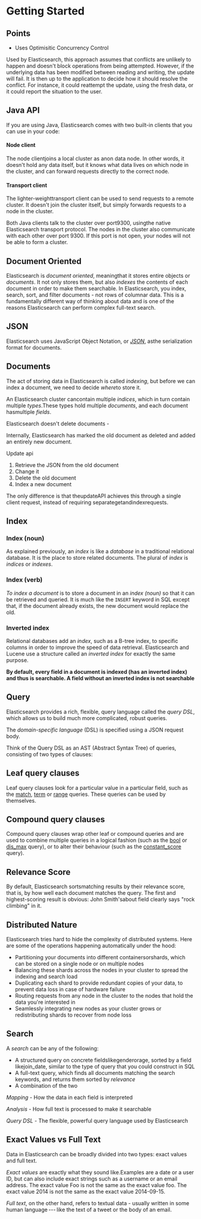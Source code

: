# Getting Started

## Points

- Uses Optimisitic Concurrency Control

Used by Elasticsearch, this approach assumes that conflicts are unlikely to happen and doesn't block operations from being attempted. However, if the underlying data has been modified between reading and writing, the update will fail. It is then up to the application to decide how it should resolve the conflict. For instance, it could reattempt the update, using the fresh data, or it could report the situation to the user.

## Java API

If you are using Java, Elasticsearch comes with two built-in clients that you can use in your code:

#### Node client

The node clientjoins a local cluster as anon data node. In other words, it doesn't hold any data itself, but it knows what data lives on which node in the cluster, and can forward requests directly to the correct node.

#### Transport client

The lighter-weighttransport client can be used to send requests to a remote cluster. It doesn't join the cluster itself, but simply forwards requests to a node in the cluster.

Both Java clients talk to the cluster over port9300, usingthe native Elasticsearch transport protocol. The nodes in the cluster also communicate with each other over port 9300. If this port is not open, your nodes will not be able to form a cluster.

## Document Oriented

Elasticsearch is *document oriented*, meaningthat it stores entire objects or *documents*. It not only stores them, but also *indexes* the contents of each document in order to make them searchable. In Elasticsearch, you index, search, sort, and filter documents - not rows of columnar data. This is a fundamentally different way of thinking about data and is one of the reasons Elasticsearch can perform complex full-text search.

## JSON

Elasticsearch uses JavaScript Object Notation, or [*JSON*](http://en.wikipedia.org/wiki/Json), asthe serialization format for documents.

## Documents

The act of storing data in Elasticsearch is called *indexing*, but before we can index a document, we need to decide *where*to store it.

An Elasticsearch cluster cancontain multiple *indices*, which in turn contain multiple *types*.These types hold multiple *documents*, and each document hasmultiple *fields*.

Elasticsearch doesn't delete documents -

Internally, Elasticsearch has marked the old document as deleted and added an entirely new document.

Update api

1. Retrieve the JSON from the old document
2. Change it
3. Delete the old document
4. Index a new document

The only difference is that theupdateAPI achieves this through a single client request, instead of requiring separategetandindexrequests.

## Index

### Index (noun)

As explained previously, an *index* is like a *database* in a traditional relational database. It is the place to store related documents. The plural of *index* is *indices* or *indexes*.

### Index (verb)

*To index a document* is to store a document in an *index (noun)* so that it can be retrieved and queried. It is much like the `INSERT` keyword in SQL except that, if the document already exists, the new document would replace the old.

### Inverted index

Relational databases add an *index*, such as a B-tree index, to specific columns in order to improve the speed of data retrieval. Elasticsearch and Lucene use a structure called an *inverted index* for exactly the same purpose.

**By default, every field in a document is indexed (has an inverted index) and thus is searchable. A field without an inverted index is not searchable**

## Query

Elasticsearch provides a rich, flexible, query language called the *query DSL*, which allows us to build much more complicated, robust queries.

The *domain-specific language* (DSL) is specified using a JSON request body.

Think of the Query DSL as an AST (Abstract Syntax Tree) of queries, consisting of two types of clauses:

## Leaf query clauses

Leaf query clauses look for a particular value in a particular field, such as the [match](https://www.elastic.co/guide/en/elasticsearch/reference/current/query-dsl-match-query.html), [term](https://www.elastic.co/guide/en/elasticsearch/reference/current/query-dsl-term-query.html) or [range](https://www.elastic.co/guide/en/elasticsearch/reference/current/query-dsl-range-query.html) queries. These queries can be used by themselves.

## Compound query clauses

Compound query clauses wrap other leaf or compound queries and are used to combine multiple queries in a logical fashion (such as the [bool](https://www.elastic.co/guide/en/elasticsearch/reference/current/query-dsl-bool-query.html) or [dis_max](https://www.elastic.co/guide/en/elasticsearch/reference/current/query-dsl-dis-max-query.html) query), or to alter their behaviour (such as the [constant_score](https://www.elastic.co/guide/en/elasticsearch/reference/current/query-dsl-constant-score-query.html) query).

## Relevance Score

By default, Elasticsearch sortsmatching results by their relevance score, that is, by how well each document matches the query. The first and highest-scoring result is obvious: John Smith'sabout field clearly says "rock climbing" in it.

## Distributed Nature

Elasticsearch tries hard to hide the complexity of distributed systems. Here are some of the operations happening automatically under the hood:

- Partitioning your documents into different containersorshards, which can be stored on a single node or on multiple nodes
- Balancing these shards across the nodes in your cluster to spread the indexing and search load
- Duplicating each shard to provide redundant copies of your data, to prevent data loss in case of hardware failure
- Routing requests from any node in the cluster to the nodes that hold the data you're interested in
- Seamlessly integrating new nodes as your cluster grows or redistributing shards to recover from node loss

## Search

A *search* can be any of the following:

- A structured query on concrete fieldslikegenderorage, sorted by a field likejoin_date, similar to the type of query that you could construct in SQL
- A full-text query, which finds all documents matching the search keywords, and returns them sorted by *relevance*
- A combination of the two

*Mapping -* How the data in each field is interpreted

*Analysis -* How full text is processed to make it searchable

*Query DSL -* The flexible, powerful query language used by Elasticsearch

## Exact Values vs Full Text

Data in Elasticsearch can be broadly divided into two types: exact values and full text.

*Exact values* are exactly what they sound like.Examples are a date or a user ID, but can also include exact strings such as a username or an email address. The exact value Foo is not the same as the exact value foo. The exact value 2014 is not the same as the exact value 2014-09-15.

*Full text*, on the other hand, refers to textual data - usually written in some human language --- like the text of a tweet or the body of an email.
